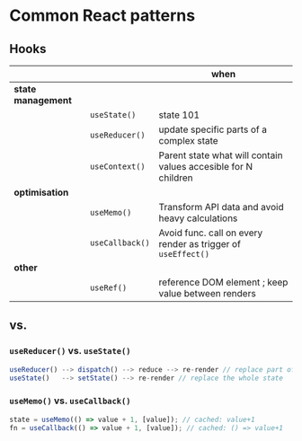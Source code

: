 # Common React patterns

## Hooks

|                      |                 | when                                                           |
| -------------------- | --------------- | -------------------------------------------------------------- |
| **state management** |                 |                                                                |
|                      | `useState()`    | state 101                                                      |
|                      | `useReducer()`  | update specific parts of a complex state                       |
|                      | `useContext()`  | Parent state what will contain values accesible for N children |
| **optimisation**     |                 |                                                                |
|                      | `useMemo()`     | Transform API data and avoid heavy calculations                |
|                      | `useCallback()` | Avoid func. call on every render as trigger of `useEffect()`   |
| **other**            |                 |                                                                |
|                      | `useRef()`      | reference DOM element ; keep value between renders             |

## vs.

### `useReducer()` vs. `useState()`

```javascript
useReducer() --> dispatch() --> reduce --> re-render // replace part of the state.
useState()   --> setState() --> re-render // replace the whole state
```

### `useMemo()` vs. `useCallback()`

```javascript
state = useMemo(() => value + 1, [value]); // cached: value+1
fn = useCallback(() => value + 1, [value]); // cached: () => value+1
```
